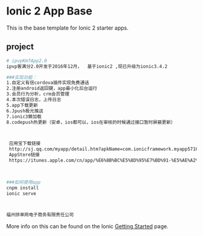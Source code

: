 Ionic 2 App Base
=====================

This is the base template for Ionic 2 starter apps.

##  project

```bash
# ipvpKmfApp2.0
ipvp客满分2.0开发于2016年12月，  基于ionic2 ,现已升级为ionic3.4.2

###实现功能：    
1.自定义有信cordova插件实现免费通话   
2.注册android返回键，app最小化后台运行   
3.会员行为分析，crm会员管理   
4.本次错误日志，上传日志   
5.app下载更新   
6.Jpush极光推送   
7.ionic3懒加载   
8.codepush热更新（安卓，ios都可以，ios在审核的时候通过接口暂时屏蔽更新）



 应用宝下载链接    
 http://sj.qq.com/myapp/detail.htm?apkName=com.ionicframework.myapp571074     
 AppStore链接     
 https://itunes.apple.com/cn/app/%E6%8B%BC%E5%8D%95%E7%BD%91-%E5%AE%A2%E6%BB%A1%E5%88%86/id1138683564?l=en&mt=8   
 


###如何使用app    
cnpm install   
ionic serve  



福州拼单网电子商务有限责任公司

```

More info on this can be found on the Ionic [Getting Started](http://ionicframework.com/docs/v2/getting-started/) page.
